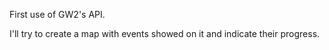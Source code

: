 First use of GW2's API. 

I'll try to create a map with events showed on it and indicate their progress.